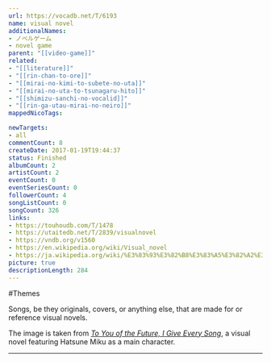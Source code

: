 ```yaml
---
url: https://vocadb.net/T/6193
name: visual novel
additionalNames: 
- ノベルゲーム
- novel game
parent: "[[video-game]]"
related:
- "[[literature]]"
- "[[rin-chan-to-ore]]"
- "[[mirai-no-kimi-to-subete-no-uta]]"
- "[[mirai-no-uta-to-tsunagaru-hito]]"
- "[[shimizu-sanchi-no-vocalid]]"
- "[[rin-ga-utau-mirai-no-neiro]]"
mappedNicoTags:

newTargets:
- all
commentCount: 8
createDate: 2017-01-19T19:44:37
status: Finished
albumCount: 2
artistCount: 2
eventCount: 0
eventSeriesCount: 0
followerCount: 4
songListCount: 0
songCount: 326
links: 
- https://touhoudb.com/T/1478
- https://utaitedb.net/T/2839/visualnovel
- https://vndb.org/v1560
- https://en.wikipedia.org/wiki/Visual_novel
- https://ja.wikipedia.org/wiki/%E3%83%93%E3%82%B8%E3%83%A5%E3%82%A2%E3%83%AB%E3%83%8E%E3%83%99%E3%83%AB
picture: true
descriptionLength: 284
---
```


#Themes

Songs, be they originals, covers, or anything else, that are made for or reference visual novels.

The image is taken from [*To You of the Future, I Give Every Song*](https://vocadb.net/T/9665/mirai-no-kimi-to-subete-no-uta), a visual novel featuring Hatsune Miku as a main character.

---

